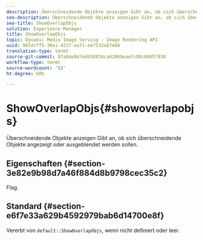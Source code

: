 ```yaml
---
description: Überschneidende Objekte anzeigen Gibt an, ob sich überschneidende Objekte angezeigt oder ausgeblendet werden sollen.
seo-description: Überschneidende Objekte anzeigen Gibt an, ob sich überschneidende Objekte angezeigt oder ausgeblendet werden sollen.
seo-title: ShowOverlapObjs
solution: Experience Manager
title: ShowOverlapObjs
topic: Dynamic Media Image Serving - Image Rendering API
uuid: 965dcff5-30e1-4237-aa71-ee7533a674d8
translation-type: tm+mt
source-git-commit: 97a84e8e7edd3d834ca42069eae7c09c00d57938
workflow-type: tm+mt
source-wordcount: '53'
ht-degree: 60%

---
```



# ShowOverlapObjs{#showoverlapobjs}

Überschneidende Objekte anzeigen Gibt an, ob sich überschneidende Objekte angezeigt oder ausgeblendet werden sollen.

## Eigenschaften {#section-3e82e9b98d7a46f884d8b9798cec35c2}

Flag.

## Standard {#section-e6f7e33a629b4592979bab6d14700e8f}

Vererbt von `default::ShowOverlapObjs`, wenn nicht definiert oder leer.
